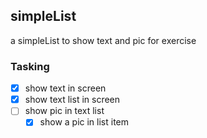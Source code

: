 ## simpleList
a simpleList to show text and pic for exercise

### Tasking
- [x] show text in screen
- [x] show text list in screen
- [ ] show pic in text list
  - [x] show a pic in list item